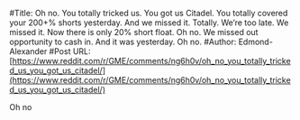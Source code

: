 #Title: Oh no. You totally tricked us. You got us Citadel. You totally covered your 200+% shorts yesterday. And we missed it. Totally. We’re too late. We missed it. Now there is only 20% short float. Oh no. We missed out opportunity to cash in. And it was yesterday. Oh no.
#Author: Edmond-Alexander
#Post URL: [https://www.reddit.com/r/GME/comments/ng6h0v/oh_no_you_totally_tricked_us_you_got_us_citadel/](https://www.reddit.com/r/GME/comments/ng6h0v/oh_no_you_totally_tricked_us_you_got_us_citadel/)


Oh no